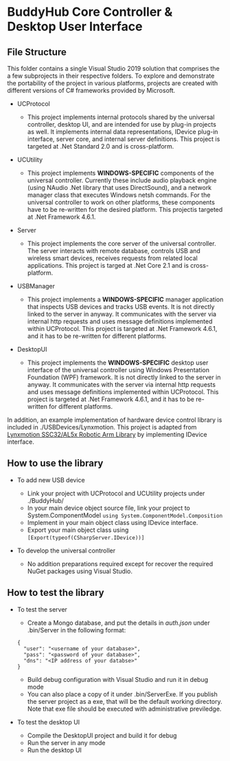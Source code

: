 # BuddyHub Core Controller & Desktop User Interface

## File Structure
This folder contains a single Visual Studio 2019 solution that comprises the a few subprojects in their respective folders. To explore and demonstrate the portability of the project in various platforms, projects are created with different versions of C# frameworks provided by Microsoft.

* UCProtocol
    * This project implements internal protocols shared by the universal controller, desktop UI, and are intended for use by plug-in projects as well. It implements internal data representations, IDevice plug-in interface, server core, and internal server definitions. This project is targeted at .Net Standard 2.0 and is cross-platform.

* UCUtility
    * This project implements **WINDOWS-SPECIFIC** components of the universal controller. Currently these include audio playback engine (using NAudio .Net library that uses DirectSound), and a network manager class that executes Windows netsh commands. For the universal controller to work on other platforms, these components have to be re-written for the desired platform. This projectis targeted at .Net Framework 4.6.1.

* Server
    * This project implements the core server of the universal controller. The server interacts with remote database, controls USB and wireless smart devices, receives requests from related local applications. This project is targed at .Net Core 2.1 and is cross-platform.

* USBManager
    * This project implements a **WINDOWS-SPECIFIC** manager application that inspects USB devices and tracks USB events. It is not directly linked to the server in anyway. It communicates with the server via internal http requests and uses message definitions implemented within UCProtocol. This project is targeted at .Net Framework 4.6.1, and it has to be re-written for different platforms. 

* DesktopUI
    * This project implements the **WINDOWS-SPECIFIC** desktop user interface of the universal controller using Windows Presentation Foundation (WPF) framework. It is not directly linked to the server in anyway. It communicates with the server via internal http requests and uses message definitions implemented within UCProtocol. This project is targeted at .Net Framework 4.6.1, and it has to be re-written for different platforms. 

In addition, an example implementation of hardware device control library is included in ./USBDevices/Lynxmotion. This project is adapted from [Lynxmotion SSC32/AL5x Robotic Arm Library](https://github.com/remyzerems/Lynxmotion) by implementing IDevice interface. 

## How to use the library
* To add new USB device
    * Link your project with UCProtocol and UCUtility projects under ./BuddyHub/
    * In your main device object source file, link your project to System.ComponentModel ```using System.ComponentModel.Composition```
    * Implement in your main object class using IDevice interface.
    * Export your main object class using ```[Export(typeof(CSharpServer.IDevice))]```

* To develop the universal controller
    * No addition preparations required except for recover the required NuGet packages using Visual Studio.

## How to test the library
* To test the server
    * Create a Mongo database, and put the details in *auth.json* under .bin/Server in the following format:
    ```
    {
      "user": "<username of your database>",
      "pass": "<password of your database>",
      "dns": "<IP address of your databse>"
    }
    ```
    * Build debug configuration with Visual Studio and run it in debug mode
    * You can also place a copy of it under .bin/ServerExe. If you publish the server project as a exe, that will be the default working directory. Note that exe file should be executed with administrative previledge.

* To test the desktop UI
    * Compile the DesktopUI project and build it for debug
    * Run the server in any mode
    * Run the desktop UI
